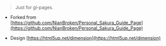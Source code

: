 > Just for gl-pages.

- Forked from [https://github.com/NianBroken/Personal_Sakura_Guide_Page](https://github.com/NianBroken/Personal_Sakura_Guide_Page)

- Design [https://html5up.net/dimension](https://html5up.net/dimension)